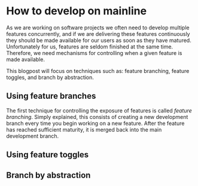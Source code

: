 How to develop on mainline
==========================

As we are working on software projects we often need to develop
multiple features concurrently, and if we are delivering these features
continuously they should be made available for our users as soon as they
have matured. Unfortunately for us, features are seldom finished at the
same time. Therefore, we need mechanisms for controlling when a given
feature is made available.

This blogpost will focus on techniques such as: feature branching, feature
toggles, and branch by abstraction. 

Using feature branches
----------------------

The first technique for controlling the exposure of features is called
_feature branching_. Simply explained, this consists of creating a new
development branch every time you begin working on a new feature. After
the feature has reached sufficient maturity, it is merged back into the
main development branch.

Using feature toggles
---------------------


Branch by abstraction
---------------------


